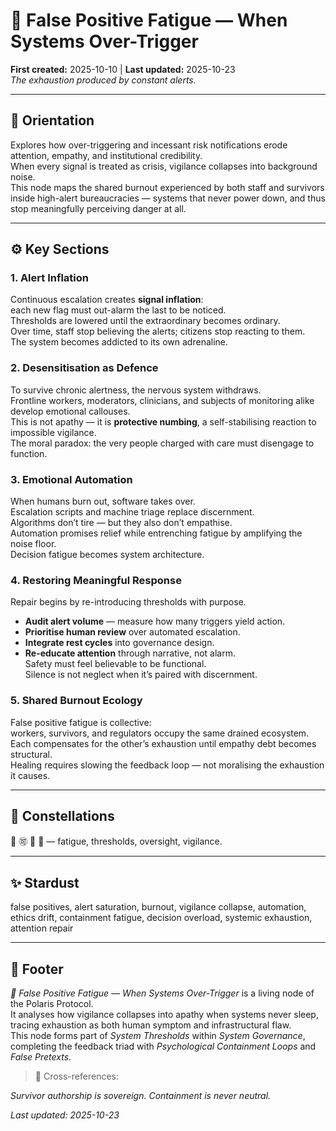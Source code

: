 # 🪫 False Positive Fatigue — When Systems Over-Trigger  
**First created:** 2025-10-10 | **Last updated:** 2025-10-23  
*The exhaustion produced by constant alerts.*

---

## 🧭 Orientation  
Explores how over-triggering and incessant risk notifications erode attention, empathy, and institutional credibility.  
When every signal is treated as crisis, vigilance collapses into background noise.  
This node maps the shared burnout experienced by both staff and survivors inside high-alert bureaucracies — systems that never power down, and thus stop meaningfully perceiving danger at all.

---

## ⚙️ Key Sections  

### 1. Alert Inflation  
Continuous escalation creates **signal inflation**:  
each new flag must out-alarm the last to be noticed.  
Thresholds are lowered until the extraordinary becomes ordinary.  
Over time, staff stop believing the alerts; citizens stop reacting to them.  
The system becomes addicted to its own adrenaline.

### 2. Desensitisation as Defence  
To survive chronic alertness, the nervous system withdraws.  
Frontline workers, moderators, clinicians, and subjects of monitoring alike develop emotional callouses.  
This is not apathy — it is **protective numbing**, a self-stabilising reaction to impossible vigilance.  
The moral paradox: the very people charged with care must disengage to function.

### 3. Emotional Automation  
When humans burn out, software takes over.  
Escalation scripts and machine triage replace discernment.  
Algorithms don’t tire — but they also don’t empathise.  
Automation promises relief while entrenching fatigue by amplifying the noise floor.  
Decision fatigue becomes system architecture.

### 4. Restoring Meaningful Response  
Repair begins by re-introducing thresholds with purpose.  
- **Audit alert volume** — measure how many triggers yield action.  
- **Prioritise human review** over automated escalation.  
- **Integrate rest cycles** into governance design.  
- **Re-educate attention** through narrative, not alarm.  
Safety must feel believable to be functional.  
Silence is not neglect when it’s paired with discernment.

### 5. Shared Burnout Ecology  
False positive fatigue is collective:  
workers, survivors, and regulators occupy the same drained ecosystem.  
Each compensates for the other’s exhaustion until empathy debt becomes structural.  
Healing requires slowing the feedback loop — not moralising the exhaustion it causes.

---

## 🌌 Constellations  
🪫 🉑 🧿 🧠 — fatigue, thresholds, oversight, vigilance.  

---

## ✨ Stardust  
false positives, alert saturation, burnout, vigilance collapse, automation, ethics drift, containment fatigue, decision overload, systemic exhaustion, attention repair  

---

## 🏮 Footer  
*🪫 False Positive Fatigue — When Systems Over-Trigger* is a living node of the Polaris Protocol.  
It analyses how vigilance collapses into apathy when systems never sleep, tracing exhaustion as both human symptom and infrastructural flaw.  
This node forms part of *System Thresholds* within *System Governance*, completing the feedback triad with *Psychological Containment Loops* and *False Pretexts*.

> 📡 Cross-references:  
 

*Survivor authorship is sovereign. Containment is never neutral.*  

_Last updated: 2025-10-23_
